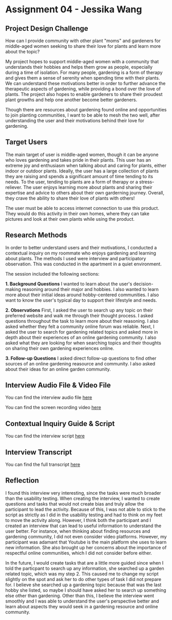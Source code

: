 # Assignment 04 - Jessika Wang

## Project Design Challenge
How can I provide community with other plant "moms" and gardeners for middle-aged women seeking to share their love for plants and learn more about the topic? 


My project hopes to support middle-aged women with a community that understands their hobbies and helps them grow as people, especially during a time of isolation. For many people, gardening is a form of therapy and gives them a sense of serenity when spending time with their plants. We can understand these motivations better in order to further advance the therapeutic aspects of gardening, while providing a bond over the love of plants. The project also hopes to enable gardeners to share their proudest plant growths and help one another become better gardeners. 


Though there are resources about gardening found online and opportunities to join planting communities, I want to be able to mesh the two well, after understanding the user and their motivations behind their love for gardening. 

## Target Users
The main target of user is middle-aged women, though it can be anyone who loves gardening and takes pride in their plants. This user has an extreme joy and enthusiasm when talking about and caring for plants, either indoor or outdoor plants. Ideally, the user has a large collection of plants they are raising and spends a significant amount of time tending to its needs. To the user, tending to plants are a form of therapy or a stress-reliever. The user enjoys learning more about plants and sharing their expertise and advice to others about their own garderning journey. Overall, they crave the ability to share their love of plants with others!


The user must be able to access internet connection to use this product. They would do this activity in their own homes, where they can take pictures and look at their own plants while using the product. 

## Research Methods
In order to better understand users and their motivations, I conducted a contextual inquiry on my roommate who enjoys gardening and learning about plants. The methods I used were interview and participatory observation. This was conducted in the apartment in a quiet environment. 


The session included the following sections:


**1. Background Questions** I wanted to learn about the user's decision-making reasoning around their major and hobbies. I also wanted to learn more about their initial ideas around hobby-centered communities. I also want to know the user's typical day to support their lifestyle and needs.


**2. Observations** First, I asked the user to search up any topic on their preferred website and walk me through their thought process. I asked questions throughout the task to learn more about their reasoning. I also asked whether they felt a community online forum was reliable. Next, I asked the user to search for gardening related topics and asked more in depth about their experiences of an online gardening community. I also asked what they are looking for when searching topics and their thoughts on sharing their own gardening experiences online.


**3. Follow-up Questions** I asked direct follow-up questions to find other sources of an online gardening reasource and community. I also asked about their ideas for an online garden community. 

## Interview Audio File & Video File
You can find the interview audio file [here](https://drive.google.com/file/d/1FSgzfPnxmxRpus7MvftAknAUZliQPY3z/view?usp=sharing)


You can find the screen recording video [here](https://drive.google.com/file/d/1id2cdI5OUHyJA5ySGOLfySEaSSpOe4ue/view?usp=sharing)

## Contextual Inquiry Guide & Script
You can find the interview script [here](https://docs.google.com/document/d/1ciQYCaF5zcJMmzcUQ26NwOzlCLfJvNkp7s9KmvpkccA/edit?usp=sharing)

## Interview Transcript 
You can find the full transcript [here](https://drive.google.com/file/d/1gKjH9QpvSgdkOt1aSz3bRJkzZ5TJyQwa/view?usp=sharing)

## Reflection
I found this interview very interesting, since the tasks were much broader than the usability testing. When creating the interview, I wanted to create questions and tasks that would not create bias and truly allow the participant to lead the activity. Because of this, I was not able to stick to the script as strictly as I did in the usability testing and had to think on my feet to move the activity along. However, I think both the participant and I created an interview that can lead to useful information to understand the user better. For instance, when thinking about finding resources and gardening community, I did not even consider video platforms. However, my participant was adamant that Youtube is the main platform she uses to learn new information. She also brought up her concerns about the importance of respectful online communities, which I did not consider before either. 


In the future, I would create tasks that are a little more guided since when I told the particpant to search up any information, she searched up a garden related topic, which was my step 2. This caused me to change my script slightly on the spot and ask her to do other types of task I did not prepare for. I believe she searched up a gardening topic because that was the last hobby she listed, so maybe I should have asked her to search up something else other than gardening. Other than this, I believe the interview went smoothly and I was able to understand the user's perspective better and learn about aspects they would seek in a gardening resource and online community. 
